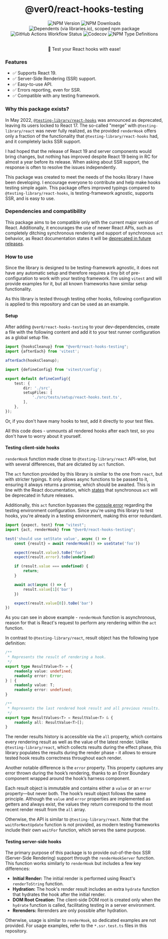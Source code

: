 <div align="center">
<h1>@ver0/react-hooks-testing</h1>

<img alt="NPM Version" src="https://img.shields.io/npm/v/%40ver0%2Freact-hooks-testing?style=flat-square">
<img alt="NPM Downloads" src="https://img.shields.io/npm/dm/%40ver0%2Freact-hooks-testing?style=flat-square">
<img alt="Dependents (via libraries.io), scoped npm package" src="https://img.shields.io/librariesio/dependents/npm/%40ver0/react-hooks-testing?style=flat-square">
<img alt="GitHub Actions Workflow Status" src="https://img.shields.io/github/actions/workflow/status/ver0-project/react-hooks-testing/ci.yml?style=flat-square">
<img alt="Codecov" src="https://img.shields.io/codecov/c/github/ver0-project/react-hooks-testing?token=Y2K96S71RH&style=flat-square">
<img alt="NPM Type Definitions" src="https://img.shields.io/npm/types/%40react-hookz%2Fdeep-equal?style=flat-square">

<p><br/>🧪 Test your React hooks with ease!</p>
</div>

### Features

- ✅ Supports React 19.
- ✅ Server-Side Rendering (SSR) support.
- ✅ Easy-to-use API.
- ✅ Errors reporting, even for SSR.
- ✅ Compatible with any testing framework.

### Why this package exists?

In May 2022, [
`@testing-library/react-hooks`](https://github.com/testing-library/react-hooks-testing-library/issues/849)
was announced as deprecated, leaving its users locked to React 17. The so-called "merge" with
`@testing-library/react` was never fully realized, as the provided `renderHook` offers only a
fraction of the functionality that `@testing-library/react-hooks` had, and it completely lacks SSR
support.

I had hoped that the release of React 19 and server components would bring changes, but nothing has
improved despite React 19 being in RC for almost a year before its release. When asking about SSR
support, the response is often to resolve the issues independently.

This package was created to meet the needs of the hooks library I have been developing. I encourage
everyone to contribute and help make hooks testing simple again. This package offers improved
typings compared to `@testing-library/react-hooks`, is testing-framework agnostic, supports SSR, and
is easy to use.

### Dependencies and compatibility

This package aims to be compatible only with the current major version of React. Additionally,
it encourages the use of newer React APIs, such as completely ditching synchronous rendering
and support of synchronous `act` behavior, as React documentation states it will
be [deprecated in future releases](https://react.dev/reference/react/act#await-act-async-actfn).

### How to use

Since the library is designed to be testing-framework agnostic, it does not have any automatic setup
and therefore requires a tiny bit of pre-configuration to work with your testing framework. I'm
using `vitest` and will provide examples for it, but all known frameworks have similar setup
functionality.

As this library is tested through testing other hooks, following configuration is applied to this
repository and can be used as an example.

#### Setup

After adding `@ver0/react-hooks-testing` to your dev-dependencies, create a file with the following
content and add it to your test runner configuration as a global setup file.

```ts filename="react-hooks.test.ts"
import {hooksCleanup} from "@ver0/react-hooks-testing";
import {afterEach} from 'vitest';

afterEach(hooksCleanup);
```

```ts filename="vitest.config.ts"
import {defineConfig} from 'vitest/config';

export default defineConfig({
	test: {
		dir: './src',
		setupFiles: [
			'./src/tests/setup/react-hooks.test.ts',
		],
	},
});
```

Or, if you don't have many hooks to test, add it directly to your test files.

All this code does - unmounts all rendered hooks after each test, so you don't have to worry about
it yourself.

#### Testing client-side hooks

`renderHook` function made close to `@testing-library/react` API-wise, but with several differences,
that are dictated by `act` function.

The `act` function provided by this library is similar to the one from `react`, but with stricter
typings. It only allows async functions to be passed to it, ensuring it always returns a promise,
which should be awaited. This is in line with the React documentation,
which [states](https://react.dev/reference/react/act#await-act-async-actfn) that synchronous
`act` will be deprecated in future releases.

Additionally, this `act` function bypasses
the [console error](https://react.dev/reference/react/act#error-the-current-testing-environment-is-not-configured-to-support-act)
regarding the testing environment configuration. Since you're using this library to test hooks,
you're already in a testing environment, making this error redundant.

```ts filename="useState.test.ts"
import {expect, test} from "vitest";
import {act, renderHook} from "@ver0/react-hooks-testing";

test('should use setState value', async () => {
	const {result} = await renderHook(() => useState('foo'))

	expect(result.value).toBe("foo")
	expect(result.error).toBe(undefined)

	if (result.value === undefined) {
		return;
	}

	await act(async () => {
		result.value[1]('bar')
	})

	expect(result.value[0]).toBe('bar')
})
```

As you can see in above example - `renderHook` function is asynchronous, reason for that is React's
request to perform any rendering within the `act` function.

In contrast to `@testing-library/react`, result object has the following type definition:

```ts
/**
 * Represents the result of rendering a hook.
 */
export type ResultValue<T> = {
	readonly value: undefined;
	readonly error: Error;
} | {
	readonly value: T;
	readonly error: undefined;
}

/**
 * Represents the last rendered hook result and all previous results.
 */
export type ResultValues<T> = ResultValue<T> & {
	readonly all: ResultValue<T>[];
}
```

The render results history is accessible via the `all` property, which contains every rendering
result as well as the value of the latest render. Unlike `@testing-library/react`, which collects
results during the effect phase, this library populates the results during the render phase - it
allows to ensure tested hook results correctness throughout each render.

Another notable difference is the `error` property. This property captures any error thrown during
the hook’s rendering, thanks to an Error Boundary component wrapped around the hook’s harness
component.

Each result object is immutable and contains either a `value` or an `error` property—but never both.
The hook’s result object follows the same principle. Although the `value` and `error` properties are
implemented as getters and always exist, the values they return correspond to the most recent render
result from the `all` array.

Otherwise, the API is similar to `@testing-library/react`. Note that the `waitForNextUpdate`
function is not provided, as modern testing frameworks include their own `waitFor` function, which
serves the same purpose.

#### Testing server-side hooks

The primary purpose of this package is to provide out-of-the-box SSR (Server-Side Rendering) support
through the `renderHookServer` function. This function works similarly to `renderHook` but includes
a few key differences:

- **Initial Render:** The initial render is performed using React's `renderToString` function.
- **Hydration:** The hook's render result includes an extra `hydrate` function that hydrates the
	hook after the initial render.
- **DOM Root Creation:** The client-side DOM root is created only when the `hydrate` function is
	called, facilitating testing in a server environment.
- **Rerenders:** Rerenders are only possible after hydration.

Otherwise, usage is similar to `renderHook`, so dedicated examples are not provided. For usage
examples, refer to the `*.ssr.test.ts` files in this repository.
